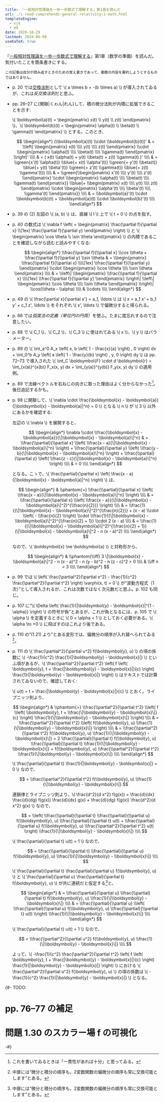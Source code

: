 ```yaml
---
title: 『一般相対性理論を一歩一歩数式で理解する』第1章を読んだ
url: ./i-read-comprehends-general-relativity-1-math.html
templateEngine:
  - njk
  - md
date: 2020-10-29
lastmod: 2024-06-08
useKaTeX: true
---
```


『[一般相対性理論を一歩一歩数式で理解する](https://www.beret.co.jp/books/detail/638)』第1章（数学の準備）を読んだ。気付いたことを箇条書きにする。

<small>

  この記事は自分が読み返すときのための覚え書きであって、書籍の内容を要約しようとするものではありません。

</small>

- p. 20 では<u>交換法則</u>として \\( a \\times b = -(b \\times a) \\) が導入されてゐるが、これは<i>反交換法則</i>だと思ふ。

- pp. 26–27 に{関聯|くゎん|れん}して、積の微分法則が内積に拡張できることを示す:

  \\( \\boldsymbol{a}(t) = \\begin{pmatrix} x(t) \\\\ y(t) \\\\ z(t) \\end{pmatrix} \\)、\\( \\boldsymbol{b}(t) = \\begin{pmatrix} \\alpha(t) \\\\ \\beta(t) \\\\ \\gamma(t) \\end{pmatrix} \\) とする。このとき、

  $$
  \\begin{align*}
  (\\boldsymbol{a}(t) \\cdot \\boldsymbol{b}(t))'
    & = \\left( \\begin{pmatrix} x(t) \\\\ y(t) \\\\ z(t) \\end{pmatrix} \\cdot \\begin{pmatrix} \\alpha(t) \\\\ \\beta(t) \\\\ \\gamma(t) \\end{pmatrix} \\right)' \\\\
    & = ( x(t) \\alpha(t) + y(t) \\beta(t) + z(t) \\gamma(t) )' \\\\
    & = \\green{x'(t) \\alpha(t)} \\blue{+ x(t) \\alpha'(t)} \\green{+ y'(t) \\beta(t)} \\blue{+ y(t) \\beta'(t)} \\green{+ z'(t) \\gamma(t)} \\blue{+ z(t) \\gamma'(t)} \\\\
    & = \\green{\\begin{pmatrix} x'(t) \\\\ y'(t) \\\\ z'(t) \\end{pmatrix} \\cdot \\begin{pmatrix} \\alpha(t) \\\\ \\beta(t) \\\\ \\gamma(t) \\end{pmatrix}} \\blue{+ \\begin{pmatrix} x(t) \\\\ y(t) \\\\ z(t) \\end{pmatrix} \\cdot \\begin{pmatrix} \\alpha'(t) \\\\ \\beta'(t) \\\\ \\gamma'(t) \\end{pmatrix}} \\\\
    & = \\boldsymbol{a}'(t) \\cdot \\boldsymbol{b}(t) + \\boldsymbol{a}(t) \\cdot \\boldsymbol{b}'(t) \\\\
  \\end{align*}
  $$

- p. 39 の (2) 左図の \\( (a, b) \\) は、直線 \\( l \\) 上で \\( t = 0 \\) の点を指す。

- p. 40 の数式は \\( \\nabla f \\left( = \\begin{pmatrix} \\frac{\\partial f}{\\partial x} \\\\[1ex] \\frac{\\partial f}{\\partial y} \\end{pmatrix} \\right) \\) と \\( \\begin{pmatrix} \\cos \\theta \\\\ \\sin \\theta \\end{pmatrix} \\) の内積であることを確認しながら読むと読みやすくなる:

  $$
  \\begin{align*}
  \\frac{\\partial f}{\\partial x} \\cos \\theta + \\frac{\\partial f}{\\partial y} \\sin \\theta
    & = \\begin{pmatrix} \\frac{\\partial f}{\\partial x} \\\\[1ex] \\frac{\\partial f}{\\partial y} \\end{pmatrix} \\cdot \\begin{pmatrix} \\cos \\theta \\\\
    \\sin \\theta \\end{pmatrix} \\\\
    & = \\left\| \\begin{pmatrix} \\frac{\\partial f}{\\partial x} \\\\[1ex] \\frac{\\partial f}{\\partial y} \\end{pmatrix} \\right\| \\left\| \\begin{pmatrix} \\cos \\theta \\\\ \\sin \\theta \\end{pmatrix} \\right\| \\cos(\\theta - \\alpha) \\\\
    & \\cdots \\\\
  \\end{align*}
  $$

- p. 49 の \\( \\frac{\\partial x}{\\partial x'} = a_1, \\ldots \\) は \\( x = a_1 x' + b_1 y' + c_1 z', \\ldots \\) をそれぞれ \\( x', \\ldots \\) で偏微分すると得られる。

- p. 68 では<i>弧度法の定義（単位円の円周）</i>を使ふ。たまに度忘れするので注意したい。

- p. 88 で \\( C_1 \\)、\\( C_2 \\)、\\( C_3 \\) に使はれてゐる \\( x \\)、\\( y \\) はパラメーター。

- p. 89 の \\( \\int_a^0 A_x \\left( x, b \\left( 1 - \\frac{x}{a} \\right) , 0 \\right) dx + \\int_0^b A_y \\left( a \\left( 1 - \\frac{y}{b} \\right) , y, 0 \\right) dy \\) は pp. 72–73 で導入された \\( \\int_C \\boldsymbol{F} \\cdot d \\boldsymbol{r} = \\int_{x(a)}^{x(b)} F_x(x, y) dx + \\int_{y(a)}^{y(b)} F_y(x, y) dy \\) の適用例。

- p. 89 で法線ベクトルを右ねじの向きに取った理由はよく分からなかった[^3]。後日追記するかも。

  [^3]: これを書いてゐるときは「一貫性があれば十分」と思ってゐる。

- p. 98 に関聯して、\\( \\nabla \\cdot \\frac{\\boldsymbol{x} - \\boldsymbol{a}}{\|\\boldsymbol{x} - \\boldsymbol{a}\|^n} = 0 \\) となる \\( n \\) が \\( 3 \\) 以外にあるかを確認する:

  左辺の \\( \\nabla \\) を展開すると、

  $$
  \\begin{align*}
  \\nabla \\cdot \\frac{\\boldsymbol{x} - \\boldsymbol{a}}{\|\\boldsymbol{x} - \\boldsymbol{a}\|^n}
    & = \\frac{\\partial}{\\partial x} \\left( \\frac{x - a}{\|\\boldsymbol{x} - \\boldsymbol{a}\|^n} \\right) + \\frac{\\partial}{\\partial y} \\left( \\frac{y - b}{\|\\boldsymbol{x} - \\boldsymbol{a}\|^n} \\right) + \\frac{\\partial}{\\partial z} \\left( \\frac{z - c}{\|\\boldsymbol{x} - \\boldsymbol{a}\|^n} \\right) \\\\
    & = 0 \\\\
  \\end{align*}
  $$

  となる。こゝで、\\( \\frac{\\partial}{\\partial x} \\left( \\frac{x - a}{\|\\boldsymbol{x} - \\boldsymbol{a}\|^n} \\right) \\) は、

  $$
  \\begin{align*}
  & \\phantom{=} \\frac{\\partial}{\\partial x} \\left( \\frac{x - a}{\|\\boldsymbol{x} - \\boldsymbol{a}\|^n} \\right) \\\\
  &           =  \\frac{\\partial}{\\partial x} \\left( \\frac{x - a}{(\|\\boldsymbol{x} - \\boldsymbol{a}\|^2)^{\\frac{n}{2}}} \\right) \\\\
  &           =  \\frac{1}{(\|\\boldsymbol{x} - \\boldsymbol{a}\|^2)^{\\frac{n}{2}}} + (x - a) \\cdot \\left( - \\frac{n}{2} \\right) \\cdot \\frac{1}{(\|\\boldsymbol{x} - \\boldsymbol{a}\|^2)^{\\frac{n}{2} + 1}} \\cdot 2 (x - a) \\\\
  &           =  \\frac{1}{(\|\\boldsymbol{x} - \\boldsymbol{a}\|^2)^{\\frac{n}{2} + 1}} (\|\\boldsymbol{x} - \\boldsymbol{a}\|^2 - n (x - a)^2) \\\\
  \\end{align*}
  $$

  なので、\\( \\boldsymbol{x} \\ne \\boldsymbol{a} \\) と対称形から、

  $$
  \\begin{align*}
  & \\phantom{\\iff} 3 \|\\boldsymbol{x} - \\boldsymbol{a}\|^2 - n (x - a)^2 - n (y - b)^2 - n (z - c)^2 = 0 \\\\
  &           \\iff  n = 3 \\\\
  \\end{align*}
  $$

- p. 99 では \\( \\left( \\frac{\\partial^2}{\\partial x^2} - \\frac{1}{c^2} \\frac{\\partial^2}{\\partial t^2} \\right) \\varphi(x, t) = 0 \\) が<q>波動方程式（1次）</q>として導入されるが、これは次数ではなく次元数だと思ふ。p. 102 も同じ。

- p. 107 に<q>\\( \\Delta \\left( \\frac{1}{\|\\boldsymbol{y} - \\boldsymbol{x}\|^{1 - \\alpha}} \\right) \\) の符号が負</q>とあるが、これが負となるには、p. 105 で \\( \\alpha \\) を定義するときに \\( 0 < \\alpha < 1 \\) としておく必要がある。\\( \\alpha \\to +0 \\) に飛ばすのはこれより後である。

- p. 110 の<q>(1.21) より</q>とある変形では、偏微分の順序が入れ替へられてゐる[^4]。

  [^4]: 中扉には<q>微分と積分の順序も，2変数関数の偏微分の順序も常に交換可能とします</q>とある。

- p. 111 の \\( \\frac{\\partial^2}{\\partial u^2} f(\\boldsymbol{y}, u) \\) の項の係数に \\( -\\frac{1}{c^2} \\frac{1}{\|\\boldsymbol{y} - \\boldsymbol{x}\|} \\) といふ項があるが、\\( \\frac{\\partial^2}{\\partial t^2} \\left( f \\left( \\boldsymbol{y}, t + \\frac{\|\\boldsymbol{y} - \\boldsymbol{x}\|}{c} \\right) \\frac{1}{\|\\boldsymbol{y} - \\boldsymbol{x}\|} \\right) \\) はテキストでは計算されてゐないので、確認しておく:

  \\( u(t) = t + \\frac{\|\\boldsymbol{y} - \\boldsymbol{x}\|}{c} \\) とおく。ライプニッツ則より、

  $$
  \\begin{align*}
  & \\phantom{=} \\frac{\\partial^2}{\\partial t^2} \\left( f \\left( \\boldsymbol{y}, t + \\frac{\|\\boldsymbol{y} - \\boldsymbol{x}\|}{c} \\right) \\frac{1}{\|\\boldsymbol{y} - \\boldsymbol{x}\|} \\right) \\\\
  &           =  \\frac{\\partial^2}{\\partial t^2} \\left( f(\\boldsymbol{y}, u) \\frac{1}{\|\\boldsymbol{y} - \\boldsymbol{x}\|} \\right) \\\\
  &           =  \\frac{\\partial^2}{\\partial t^2} f(\\boldsymbol{y}, u) \\frac{1}{\|\\boldsymbol{y} - \\boldsymbol{x}\|} + 2 \\frac{\\partial}{\\partial t} f(\\boldsymbol{y}, u) \\frac{\\partial}{\\partial t} \\frac{1}{\|\\boldsymbol{y} - \\boldsymbol{x}\|} + f(\\boldsymbol{y}, u) \\frac{\\partial^2}{\\partial t^2} \\frac{1}{\|\\boldsymbol{y} - \\boldsymbol{x}\|} \\\\
  \\end{align*}
  $$

  \\( \\frac{\\partial}{\\partial t} \\frac{1}{\|\\boldsymbol{y} - \\boldsymbol{x}\|} = 0 \\) なので、

  $$
  = \\frac{\\partial^2}{\\partial t^2} f(\\boldsymbol{y}, u) \\frac{1}{\|\\boldsymbol{y} - \\boldsymbol{x}\|}
  $$

  連鎖律とライプニッツ則より、\\( \\frac{d^2}{d x^2} f(g(x)) = \\frac{d}{dx} \\frac{d}{dg} f(g(x)) \\frac{d}{dx} g(x) + \\frac{d}{dg} f(g(x)) \\frac{d^2}{d x^2} g(x) \\) なので、

  $$
  = \\left( \\frac{\\partial}{\\partial t} \\frac{\\partial}{\\partial u} f(\\boldsymbol{y}, u) \\frac{\\partial}{\\partial t} u(t) + \\frac{\\partial}{\\partial u} f(\\boldsymbol{y}, u) \\frac{\\partial^2}{\\partial t^2} u(t) \\right) \\frac{1}{\|\\boldsymbol{y} - \\boldsymbol{x}\|} \\\\
  $$

  \\( \\frac{\\partial}{\\partial t} u(t) = 1 \\) なので、

  $$
  = \\frac{\\partial}{\\partial t} \\frac{\\partial}{\\partial u} f(\\boldsymbol{y}, u) \\frac{1}{\|\\boldsymbol{y} - \\boldsymbol{x}\|} \\\\
  $$

  \\( \\frac{\\partial}{\\partial t} \\frac{\\partial}{\\partial u} f(\\boldsymbol{y}, u) \\) と \\( \\frac{\\partial}{\\partial u} \\frac{\\partial}{\\partial t} f(\\boldsymbol{y}, u) \\) が共に連続だと仮定する[^4]と、

  $$
  \\begin{align*}
  & = \\frac{\\partial}{\\partial u} \\frac{\\partial}{\\partial t} f(\\boldsymbol{y}, u) \\frac{1}{\|\\boldsymbol{y} - \\boldsymbol{x}\|} \\\\
  & = \\frac{\\partial}{\\partial u} \\left( \\frac{\\partial}{\\partial u} f(\\boldsymbol{y}, u) \\frac{\\partial}{\\partial t} u(t) \\right) \\frac{1}{\|\\boldsymbol{y} - \\boldsymbol{x}\|} \\\\
  \\end{align*}
  $$

  \\( \\frac{\\partial}{\\partial t} u(t) = 1 \\) なので、

  $$
  = \\frac{\\partial^2}{\\partial u^2} f(\\boldsymbol{y}, u) \\frac{1}{\|\\boldsymbol{y} - \\boldsymbol{x}\|} \\\\
  $$

  よって、\\( -\\frac{1}{c^2} \\frac{\\partial^2}{\\partial t^2} \\left( f \\left( \\boldsymbol{y}, t + \\frac{\|\\boldsymbol{y} - \\boldsymbol{x}\|}{c} \\right) \\frac{1}{\|\\boldsymbol{y} - \\boldsymbol{x}\|} \\right) \\) における \\( \\frac{\\partial^2}{\\partial u^2} f(\\boldsymbol{y}, u) \\) の項の係数は \\( -\\frac{1}{c^2} \\frac{1}{\|\\boldsymbol{y} - \\boldsymbol{x}\|} \\) となる。

{#- TODO:
 # pp. 76–77 の補足
 # 問題 1.30 のスカラー場 f の可視化
-#}
